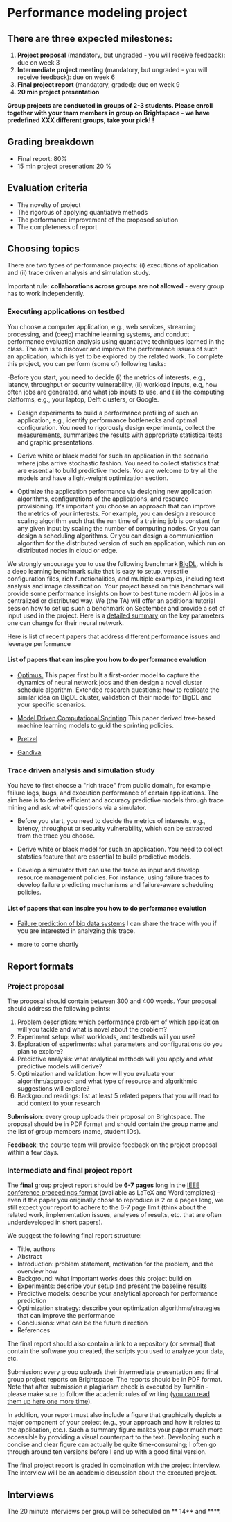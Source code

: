 # Performance modeling project

## There are three expected milestones:

1. **Project proposal** (mandatory, but ungraded - you will receive feedback): due on week 3
2. **Intermediate project meeting** (mandatory, but ungraded - you will receive feedback): due on week 6
3. **Final project report** (mandatory, graded): due on week 9
4. **20 min project presentation**

**Group projects are conducted in groups of 2-3 students. Please enroll together with your team members in group on Brightspace - we have predefined XXX different groups, take your pick! !**

## Grading breakdown
- Final report: 80%
- 15 min project presenation: 20 %

## Evaluation criteria

- The novelty of project 
- The rigorous of applying quantiative methods
- The performance improvement of the proposed solution
- The completeness of report



## Choosing topics

There are two types of performance projects: (i) executions of application and (ii) trace driven analysis and simulation study.

Important rule: **collaborations across groups are not allowed** - every group has to work independently. 

### Executing applications on testbed

You choose a computer application, e.g.,  web services, streaming processing, and (deep) machine learning systems, and conduct performance evaluation analysis using quantiative techniques learned in the class. The aim is to discover and improve the performance issues of such an application, which is yet to be explored by the related work. To complete this project, you can perform (some of) following tasks:

-Before you start, you need to decide (i) the metrics of interests, e.g., latency, throughput or security vulnerability, (ii) workload inputs, e.g, how often jobs are generated, and what job inputs to use, and (iii) the computing platforms, e.g., your laptop, Delft clusters, or Google.

- Design experiments to build a performance profiling of such an application, e.g., identify performance bottlenecks and optimal configuration.  You need to rigorously design experiments, collect the measurements, summarizes the results with appropriate statistical tests and graphic presentations.

- Derive white or black model for such an application in the scenario where jobs arrive stochastic fashion. You need to collect statistics that are essential to build predictive models. You are welcome to try all the models and have a light-weight optimization section.

- Optimize the application performance via designing new application algorithms, configurations of the applications, and resource provisioning. It's important you choose an approach that can improve the metrics of your interests. For example, you can design a resource scaling algorithm such that the run time of a training job is constant for any given input by scaling the number of computing nodes. Or you can design a scheduling algorithms.  Or you can design a communication algorithm for the distributed version of such an application, which run on distributed nodes in cloud or edge. 

We strongly encourage you to use the following benchmark [BigDL](https://bigdl-project.github.io), which is a deep learning benchmark suite that is easy to setup, versatile configuration files, rich functionalities, and multiple examples, including text analysis and image classification. Your project based on this benchmark will provide some performance insights on  how to best tune modern AI jobs in a centralized or distributed way. We (the TA) will offer an additional tutorial session how to set up such a benchmark on September and provide a set of input used in the project. Here is a [detailed summary](https://arxiv.org/pdf/1206.5533.pdf) on the key parameters one can change for their neural network.

Here is list of recent papers that address different performance issues and leverage performance 



#### List of papers that can inspire you how to do performance evalution


- [Optimus.](https://i.cs.hku.hk/~cwu/papers/yhpeng-eurosys18.pdf) This paper first built a first-order model to capture the dynamics of neural network jobs and then design a novel cluster schedule algorithm. Extended research questions: how to replicate the similar idea on BigDL cluster, validation of their model for BigDL and your specific scenarios.

- [Model Driven Computational Sprinting](http://web.cse.ohio-state.edu/~stewart.962/Papers/morris2018modeldriven.pdf) This paper derived tree-based machine learning models to guid the sprinting policies.

- [Pretzel](https://www.usenix.org/conference/osdi18/presentation/lee)

- [Gandiva](https://www.usenix.org/conference/osdi18/presentation/xiao)


### Trace driven analysis and simulation study

You have to first choose a "rich trace" from public domain, for example failure logs, bugs, and execution performance of certain applications. The aim here is to derive efficient and accuracy predictive models through trace mining and ask what-if questions via a simulator. 

- Before you start, you need to decide the metrics of interests, e.g., latency, throughput or security vulnerability, which can be extracted from the trace you choose.

- Derive white or black model for such an application. You need to collect statstics feature that are essential to build predictive models. 

- Develop a simulator that can use the trace as input and develop resource management policies. For instance, using failure traces to develop failure predicting mechanisms and failure-aware scheduling policies.  

#### List of papers that can inspire you how to do performance evalution
- [Failure prediction of big data systems](https://lydiaychen.com/pdf/Rosa__TCS_jobfailure.pdf) I can share the trace with you if you are interested in analyzing this trace.

- more to come shortly


## Report formats

### Project proposal

The proposal should contain between 300 and 400 words. Your proposal should address the following points:

1. Problem description: which performance problem of which application will you tackle and what is novel about the problem?  
2. Experiment setup: what workloads, and testbeds will you use?
2. Exploration of experiments: what parameters and configurations do you plan to explore?
3. Predictive analysis: what analytical methods will you apply and what predictive models will derive?
5. Optimization and validation: how will you evaluate your algorithm/approach and what type of resource and algorithmic suggestions will explore?
6. Background readings: list at least 5 related papers that you will read to add context to your research

**Submission**: every group uploads their proposal on Brightspace. The proposal should be in PDF format and should contain the group name and the list of group members (name, student IDs).

**Feedback**: the course team will provide feedback on the project proposal within a few days.

### Intermediate and final project report

The **final** group project report should be **6-7 pages** long in the [IEEE conference proceedings format](https://www.overleaf.com/latex/templates/ieee-conference-template-example/nsncsyjfmpxy) (available as LaTeX and Word templates) - even if the paper you originally chose to reproduce is 2 or 4 pages long, we still expect your report to adhere to the 6-7 page limit (think about the related work, implementation issues, analyses of results, etc. that are often underdeveloped in short papers). 
 <!---The **intermediate** project report is likely to be shorter (it is due a week before the final deadline), that is fine, submit whatever you have by then.)
 -->

We suggest the following final report structure:

- Title, authors
- Abstract
- Introduction: problem statement, motivation for the problem, and the overview how
- Background: what important works does this project build on
- Experiments: describe your setup and present the baseline results
- Predictive models: describe your analytical approach for performance prediction
- Optimization strategy: describe your optimization algorithms/strategies that can improve the performance 
- Conclusions: what can be the future direction
- References 

The final report should also contain a link to a repository (or several) that contain the software you created, the scripts you used to analyze your data, etc.

Submission: every group uploads their intermediate presentation and final group project reports on Brightspace. The reports should be in PDF format. Note that after submission a plagiarism check is executed by Turnitin - please make sure to follow the academic rules of writing ([you can read them up here one more time](https://www.tudelft.nl/library/actuele-themas/copyright/c/plagiarism/)).

In addition, your report must also include a figure that graphically depicts a major component of your project (e.g., your approach and how it relates to the application, etc.). Such a summary figure makes your paper much more accessible by providing a visual counterpart to the text. Developing such a concise and clear figure can actually be quite time-consuming; I often go through around ten versions before I end up with a good final version.

The final project report is graded in combination with the project interview. The interview will be an academic discussion about the executed project.

## Interviews

The 20 minute interviews per group will be scheduled on ** 14** and ****. 
